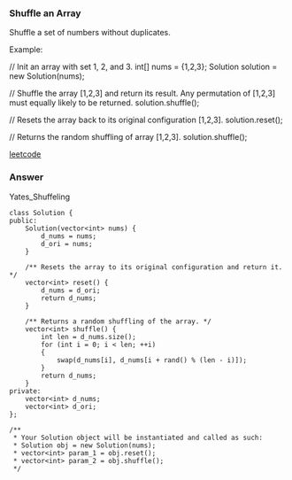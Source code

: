 ### Shuffle an Array
Shuffle a set of numbers without duplicates.

Example:

// Init an array with set 1, 2, and 3.
int[] nums = {1,2,3};
Solution solution = new Solution(nums);

// Shuffle the array [1,2,3] and return its result. Any permutation of [1,2,3] must equally likely to be returned.
solution.shuffle();

// Resets the array back to its original configuration [1,2,3].
solution.reset();

// Returns the random shuffling of array [1,2,3].
solution.shuffle();

[leetcode](https://leetcode.com/problems/shuffle-an-array/description/)

### Answer 
Yates_Shuffeling

	class Solution {
	public:
	    Solution(vector<int> nums) {
	        d_nums = nums;
	        d_ori = nums;
	    }
	    
	    /** Resets the array to its original configuration and return it. */
	    vector<int> reset() {
	        d_nums = d_ori;
	        return d_nums;
	    }
	    
	    /** Returns a random shuffling of the array. */
	    vector<int> shuffle() {
	        int len = d_nums.size();
	        for (int i = 0; i < len; ++i)
	        {
	            swap(d_nums[i], d_nums[i + rand() % (len - i)]);
	        }
	        return d_nums;
	    }
	private:
	    vector<int> d_nums;
	    vector<int> d_ori;
	};

	/**
	 * Your Solution object will be instantiated and called as such:
	 * Solution obj = new Solution(nums);
	 * vector<int> param_1 = obj.reset();
	 * vector<int> param_2 = obj.shuffle();
	 */
